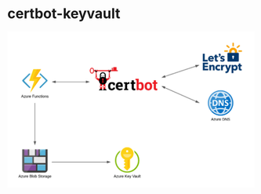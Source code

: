 # certbot-keyvault

![overview](https://raw.githubusercontent.com/rnakamine/certbot-keyvault/master/docs/images/diagram.png)
